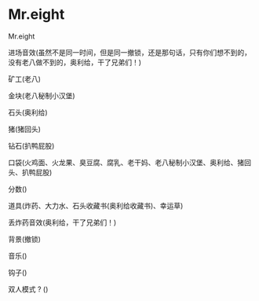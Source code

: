 # Mr.eight
Mr.eight

进场音效(虽然不是同一时间，但是同一撤锁，还是那句话，只有你们想不到的，没有老八做不到的，奥利给，干了兄弟们！)

矿工(老八)

金块(老八秘制小汉堡)

石头(奥利给)

猪(猪回头)

钻石(扒鸭屁股)

口袋(火鸡面、火龙果、臭豆腐、腐乳、老干妈、老八秘制小汉堡、奥利给、猪回头、扒鸭屁股)

分数()

道具(炸药、大力水、石头收藏书(奥利给收藏书)、幸运草)

丢炸药音效(奥利给，干了兄弟们！)

背景(撤锁)

音乐()

钩子()

双人模式 ? ()